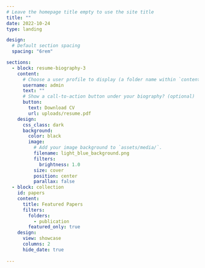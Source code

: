 ```yaml
---
# Leave the homepage title empty to use the site title
title: ""
date: 2022-10-24
type: landing

design:
  # Default section spacing
  spacing: "6rem"

sections:
  - block: resume-biography-3
    content:
      # Choose a user profile to display (a folder name within `content/authors/`)
      username: admin
      text: ""
      # Show a call-to-action button under your biography? (optional)
      button:
        text: Download CV
        url: uploads/resume.pdf
    design:
      css_class: dark
      background:
        color: black
        image:
          # Add your image background to `assets/media/`.
          filename: light_blue_background.png
          filters:
            brightness: 1.0
          size: cover
          position: center
          parallax: false
  - block: collection
    id: papers
    content:
      title: Featured Papers
      filters:
        folders:
          - publication
        featured_only: true
    design:
      view: showcase
      columns: 2
      hide_date: true
  
---
```

